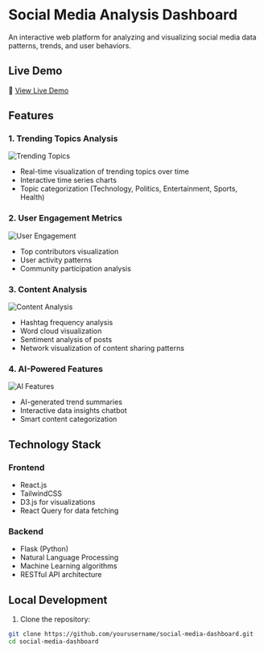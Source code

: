# Social Media Analysis Dashboard

An interactive web platform for analyzing and visualizing social media data patterns, trends, and user behaviors.

## Live Demo
🔗 [View Live Demo](https://your-deployment-url-here.com)

## Features

### 1. Trending Topics Analysis
![Trending Topics](/screenshots/trending-topics.png)
- Real-time visualization of trending topics over time
- Interactive time series charts
- Topic categorization (Technology, Politics, Entertainment, Sports, Health)

### 2. User Engagement Metrics
![User Engagement](/screenshots/user-engagement.png)
- Top contributors visualization
- User activity patterns
- Community participation analysis

### 3. Content Analysis
![Content Analysis](/screenshots/content-analysis.png)
- Hashtag frequency analysis
- Word cloud visualization
- Sentiment analysis of posts
- Network visualization of content sharing patterns

### 4. AI-Powered Features
![AI Features](/screenshots/ai-features.png)
- AI-generated trend summaries
- Interactive data insights chatbot
- Smart content categorization

## Technology Stack

### Frontend
- React.js
- TailwindCSS
- D3.js for visualizations
- React Query for data fetching

### Backend
- Flask (Python)
- Natural Language Processing
- Machine Learning algorithms
- RESTful API architecture

## Local Development

1. Clone the repository:
```bash
git clone https://github.com/yourusername/social-media-dashboard.git
cd social-media-dashboard
```

